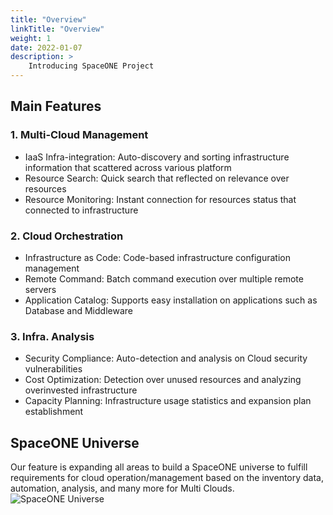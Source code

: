 ```yaml
---
title: "Overview"
linkTitle: "Overview"
weight: 1
date: 2022-01-07
description: >
    Introducing SpaceONE Project
---
```


## Main Features

### 1. Multi-Cloud Management
* IaaS Infra-integration: Auto-discovery and sorting infrastructure information that scattered across various platform
* Resource Search: Quick search that reflected on relevance over resources
* Resource Monitoring: Instant connection for resources status that connected to infrastructure

### 2. Cloud Orchestration
* Infrastructure as Code: Code-based infrastructure configuration management
* Remote Command: Batch command execution over multiple remote servers
* Application Catalog: Supports easy installation on applications such as Database and Middleware

### 3. Infra. Analysis
* Security Compliance: Auto-detection and analysis on Cloud security vulnerabilities
* Cost Optimization: Detection over unused resources and analyzing overinvested infrastructure
* Capacity Planning: Infrastructure usage statistics and expansion plan establishment

## SpaceONE Universe
Our feature is expanding all areas to build a SpaceONE universe to fulfill requirements for cloud operation/management based on the inventory data, automation, analysis, and many more for Multi Clouds.
![SpaceONE Universe](/docs/concepts/img/2020-07-31-11.19.50.png)